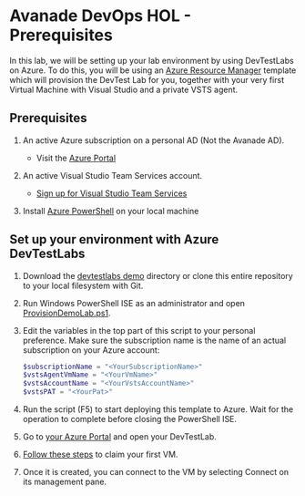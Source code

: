 # Avanade DevOps HOL - Prerequisites

In this lab, we will be setting up your lab environment by using DevTestLabs on Azure. To do this, you will be using an [Azure Resource Manager](https://docs.microsoft.com/en-us/azure/azure-resource-manager/resource-group-overview) template which will provision the DevTest Lab for you, together with your very first Virtual Machine with Visual Studio and a private VSTS agent.

## Prerequisites

1. An active Azure subscription on a personal AD (Not the Avanade AD).
   - Visit the [Azure Portal](https://portal.azure.com)

1. An active Visual Studio Team Services account.
   - [Sign up for Visual Studio Team Services](https://www.visualstudio.com/en-us/docs/setup-admin/team-services/sign-up-for-visual-studio-team-services)

1. Install [Azure PowerShell](https://docs.microsoft.com/en-us/powershell/azure/install-azurerm-ps) on your local machine

## Set up your environment with Azure DevTestLabs

1. Download the [devtestlabs demo](./demos/devtestlabs) directory or clone this entire repository to your local filesystem with Git.

1. Run Windows PowerShell ISE as an administrator and open [ProvisionDemoLab.ps1](./demos/devtestlabs/ProvisionDemoLab.ps1).

1. Edit the variables in the top part of this script to your personal preference. Make sure the subscription name is the name of an actual subscription on your Azure account:
    ```PowerShell
    $subscriptionName = "<YourSubscriptionName>"
    $vstsAgentVmName = "<YourVmName>"
    $vstsAccountName = "<YourVstsAccountName>"
    $vstsPAT = "<YourPat>"
    ```

1. Run the script (F5) to start deploying this template to Azure. Wait for the operation to complete before closing the PowerShell ISE.

1. Go to [your Azure Portal](https://portal.azure.com) and open your DevTestLab.

1. [Follow these steps](https://docs.microsoft.com/en-us/azure/devtest-lab/devtest-lab-add-claimable-vm#using-a-claimable-vm) to claim your first VM.

1. Once it is created, you can connect to the VM by selecting Connect on its management pane.